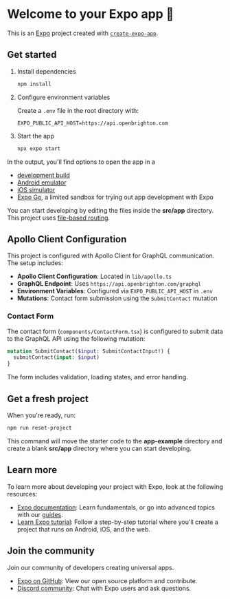 # Welcome to your Expo app 👋

This is an [Expo](https://expo.dev) project created with [`create-expo-app`](https://www.npmjs.com/package/create-expo-app).

## Get started

1. Install dependencies

   ```bash
   npm install
   ```

2. Configure environment variables

   Create a `.env` file in the root directory with:

   ```
   EXPO_PUBLIC_API_HOST=https://api.openbrighton.com
   ```

3. Start the app

   ```bash
   npx expo start
   ```

In the output, you'll find options to open the app in a

- [development build](https://docs.expo.dev/develop/development-builds/introduction/)
- [Android emulator](https://docs.expo.dev/workflow/android-studio-emulator/)
- [iOS simulator](https://docs.expo.dev/workflow/ios-simulator/)
- [Expo Go](https://expo.dev/go), a limited sandbox for trying out app development with Expo

You can start developing by editing the files inside the **src/app** directory. This project uses [file-based routing](https://docs.expo.dev/router/introduction).

## Apollo Client Configuration

This project is configured with Apollo Client for GraphQL communication. The setup includes:

- **Apollo Client Configuration**: Located in `lib/apollo.ts`
- **GraphQL Endpoint**: Uses `https://api.openbrighton.com/graphql`
- **Environment Variables**: Configured via `EXPO_PUBLIC_API_HOST` in `.env`
- **Mutations**: Contact form submission using the `SubmitContact` mutation

### Contact Form

The contact form (`components/ContactForm.tsx`) is configured to submit data to the GraphQL API using the following mutation:

```graphql
mutation SubmitContact($input: SubmitContactInput!) {
  submitContact(input: $input)
}
```

The form includes validation, loading states, and error handling.

## Get a fresh project

When you're ready, run:

```bash
npm run reset-project
```

This command will move the starter code to the **app-example** directory and create a blank **src/app** directory where you can start developing.

## Learn more

To learn more about developing your project with Expo, look at the following resources:

- [Expo documentation](https://docs.expo.dev/): Learn fundamentals, or go into advanced topics with our [guides](https://docs.expo.dev/guides).
- [Learn Expo tutorial](https://docs.expo.dev/tutorial/introduction/): Follow a step-by-step tutorial where you'll create a project that runs on Android, iOS, and the web.

## Join the community

Join our community of developers creating universal apps.

- [Expo on GitHub](https://github.com/expo/expo): View our open source platform and contribute.
- [Discord community](https://chat.expo.dev): Chat with Expo users and ask questions.
